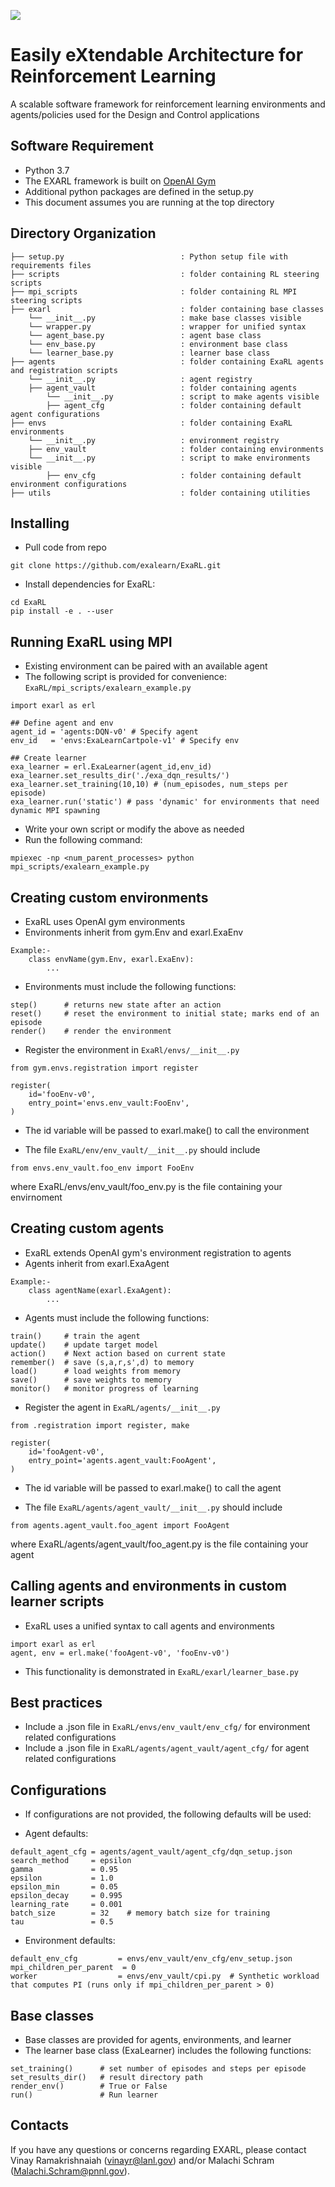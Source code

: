 ![](EXARL.png)
# Easily eXtendable Architecture for Reinforcement Learning
A scalable software framework for reinforcement learning environments and agents/policies used for the Design and Control applications

## Software Requirement
* Python 3.7 
* The EXARL framework is built on [OpenAI Gym](https://gym.openai.com) 
* Additional python packages are defined in the setup.py 
* This document assumes you are running at the top directory 

## Directory Organization
```
├── setup.py                          : Python setup file with requirements files 
├── scripts                           : folder containing RL steering scripts
├── mpi_scripts                       : folder containing RL MPI steering scripts
├── exarl                	          : folder containing base classes
    └── __init__.py                   : make base classes visible
    └── wrapper.py                    : wrapper for unified syntax
    └── agent_base.py                 : agent base class
    └── env_base.py                   : environment base class
    └── learner_base.py               : learner base class
├── agents         	                  : folder containing ExaRL agents and registration scripts
    └── __init__.py                   : agent registry
    ├── agent_vault                   : folder containing agents
        └── __init__.py               : script to make agents visible
        ├── agent_cfg                 : folder containing default agent configurations   
├── envs         	                  : folder containing ExaRL environments
    └── __init__.py                   : environment registry
    ├── env_vault                     : folder containing environments
    └── __init__.py                   : script to make environments visible
        ├── env_cfg                   : folder containing default environment configurations    
├── utils                             : folder containing utilities       
```

## Installing 
* Pull code from repo
```
git clone https://github.com/exalearn/ExaRL.git
```
* Install dependencies for ExaRL:
```
cd ExaRL
pip install -e . --user
```

## Running ExaRL using MPI
* Existing environment can be paired with an available agent
* The following script is provided for convenience: ```ExaRL/mpi_scripts/exalearn_example.py```
```
import exarl as erl

## Define agent and env
agent_id = 'agents:DQN-v0' # Specify agent
env_id   = 'envs:ExaLearnCartpole-v1' # Specify env

## Create learner
exa_learner = erl.ExaLearner(agent_id,env_id) 
exa_learner.set_results_dir('./exa_dqn_results/')
exa_learner.set_training(10,10) # (num_episodes, num_steps per episode)
exa_learner.run('static') # pass 'dynamic' for environments that need dynamic MPI spawning
```
* Write your own script or modify the above as needed
* Run the following command:
```
mpiexec -np <num_parent_processes> python mpi_scripts/exalearn_example.py
```

## Creating custom environments
* ExaRL uses OpenAI gym environments
* Environments inherit from gym.Env and exarl.ExaEnv
```
Example:-
    class envName(gym.Env, exarl.ExaEnv):
        ...
```
* Environments must include the following functions:
```
step()      # returns new state after an action
reset()     # reset the environment to initial state; marks end of an episode
render()    # render the environment
```
* Register the environment in ```ExaRl/envs/__init__.py```
    
```
from gym.envs.registration import register

register(
    id='fooEnv-v0',
    entry_point='envs.env_vault:FooEnv',
)
```
* The id variable will be passed to exarl.make() to call the environment

* The file ```ExaRL/env/env_vault/__init__.py``` should include
```
from envs.env_vault.foo_env import FooEnv
```
where ExaRL/envs/env_vault/foo_env.py is the file containing your envirnoment

## Creating custom agents
* ExaRL extends OpenAI gym's environment registration to agents
* Agents inherit from exarl.ExaAgent
```
Example:-
    class agentName(exarl.ExaAgent):
        ...
```
* Agents must include the following functions:
```
train()     # train the agent
update()    # update target model
action()    # Next action based on current state
remember()  # save (s,a,r,s',d) to memory
load()      # load weights from memory
save()      # save weights to memory
monitor()   # monitor progress of learning
```
* Register the agent in ```ExaRL/agents/__init__.py```
    
```
from .registration import register, make

register(
    id='fooAgent-v0',
    entry_point='agents.agent_vault:FooAgent',
)
```
* The id variable will be passed to exarl.make() to call the agent

* The file ```ExaRL/agents/agent_vault/__init__.py``` should include
```
from agents.agent_vault.foo_agent import FooAgent
```
where ExaRL/agents/agent_vault/foo_agent.py is the file containing your agent

## Calling agents and environments in custom learner scripts
* ExaRL uses a unified syntax to call agents and environments
```
import exarl as erl
agent, env = erl.make('fooAgent-v0', 'fooEnv-v0')
```
* This functionality is demonstrated in ```ExaRL/exarl/learner_base.py```

## Best practices
* Include a .json file in ```ExaRL/envs/env_vault/env_cfg/``` for environment related configurations
* Include a .json file in ```ExaRL/agents/agent_vault/agent_cfg/``` for agent related configurations

## Configurations
* If configurations are not provided, the following defaults will be used:

* Agent defaults:
```
default_agent_cfg = agents/agent_vault/agent_cfg/dqn_setup.json
search_method     = epsilon
gamma             = 0.95
epsilon           = 1.0
epsilon_min       = 0.05
epsilon_decay     = 0.995
learning_rate     = 0.001
batch_size        = 32    # memory batch size for training
tau               = 0.5
```

* Environment defaults:
```
default_env_cfg         = envs/env_vault/env_cfg/env_setup.json
mpi_children_per_parent  = 0
worker                  = envs/env_vault/cpi.py  # Synthetic workload that computes PI (runs only if mpi_children_per_parent > 0)
```

## Base classes
* Base classes are provided for agents, environments, and learner
* The learner base class (ExaLearner) includes the following functions:
```
set_training()      # set number of episodes and steps per episode
set_results_dir()   # result directory path
render_env()        # True or False
run()               # Run learner
```

## Contacts
If you have any questions or concerns regarding EXARL, please contact Vinay Ramakrishnaiah (vinayr@lanl.gov) and/or Malachi Schram (Malachi.Schram@pnnl.gov).

